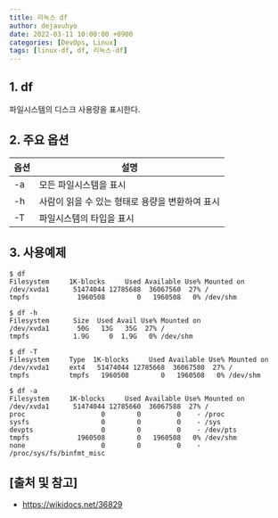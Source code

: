 ```yaml
---
title: 리눅스 df
author: dejavuhyo
date: 2022-03-11 10:00:00 +0900
categories: [DevOps, Linux]
tags: [linux-df, df, 리눅스-df]
---
```


## 1. df
파일시스템의 디스크 사용량을 표시한다.

## 2. 주요 옵션

| 옵션 | 설명 |
|-----|-----|
| -a | 모든 파일시스템을 표시 |
| -h | 사람이 읽을 수 있는 형태로 용량을 변환하여 표시 |
| -T | 파일시스템의 타입을 표시 |

## 3. 사용예제

```shell
$ df
Filesystem     1K-blocks     Used Available Use% Mounted on
/dev/xvda1      51474044 12785688  36067560  27% /
tmpfs            1960508        0   1960508   0% /dev/shm

$ df -h
Filesystem      Size  Used Avail Use% Mounted on
/dev/xvda1       50G   13G   35G  27% /
tmpfs           1.9G     0  1.9G   0% /dev/shm

$ df -T
Filesystem     Type  1K-blocks     Used Available Use% Mounted on
/dev/xvda1     ext4   51474044 12785668  36067580  27% /
tmpfs          tmpfs   1960508        0   1960508   0% /dev/shm

$ df -a
Filesystem     1K-blocks     Used Available Use% Mounted on
/dev/xvda1      51474044 12785660  36067588  27% /
proc                   0        0         0    - /proc
sysfs                  0        0         0    - /sys
devpts                 0        0         0    - /dev/pts
tmpfs            1960508        0   1960508   0% /dev/shm
none                   0        0         0    - /proc/sys/fs/binfmt_misc
```

## [출처 및 참고]
* <https://wikidocs.net/36829>
